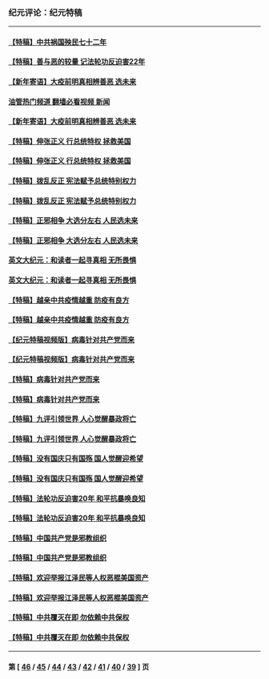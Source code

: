### 纪元评论：纪元特稿
---
#### [【特稿】中共祸国殃民七十二年](../../pages/nsc424/n13272607.md?01240330) 
#### [【特稿】善与恶的较量 记法轮功反迫害22年](../../pages/nsc424/n13086597.md?01240330) 
#### [【新年寄语】大疫前明真相辨善恶 选未来](../../pages/nsc424/n12660855.md?01240330) 
#### [油管热门频道 翻墙必看视频 新闻](ok?01240330)
#### [【新年寄语】大疫前明真相辨善恶 选未来](../../pages/nsc424/n12660855.md?01240330) 
#### [【特稿】伸张正义 行总统特权 拯救美国](../../pages/nsc424/n12616806.md?01240330) 
#### [【特稿】伸张正义 行总统特权 拯救美国](../../pages/nsc424/n12616806.md?01240330) 
#### [【特稿】拨乱反正 宪法赋予总统特别权力](../../pages/nsc424/n12598306.md?01240330) 
#### [【特稿】拨乱反正 宪法赋予总统特别权力](../../pages/nsc424/n12598306.md?01240330) 
#### [【特稿】正邪相争 大选分左右 人民选未来](../../pages/nsc424/n12545208.md?01240330) 
#### [【特稿】正邪相争 大选分左右 人民选未来](../../pages/nsc424/n12545208.md?01240330) 
#### [英文大纪元：和读者一起寻真相 无所畏惧](../../pages/nsc424/n12542027.md?01240330) 
#### [英文大纪元：和读者一起寻真相 无所畏惧](../../pages/nsc424/n12542027.md?01240330) 
#### [【特稿】越亲中共疫情越重 防疫有良方](../../pages/nsc424/n12042989.md?01240330) 
#### [【特稿】越亲中共疫情越重 防疫有良方](../../pages/nsc424/n12042989.md?01240330) 
#### [【纪元特稿视频版】病毒针对共产党而来](../../pages/nsc424/n11977328.md?01240330) 
#### [【纪元特稿视频版】病毒针对共产党而来](../../pages/nsc424/n11977328.md?01240330) 
#### [【特稿】病毒针对共产党而来](../../pages/nsc424/n11928818.md?01240330) 
#### [【特稿】病毒针对共产党而来](../../pages/nsc424/n11928818.md?01240330) 
#### [【特稿】九评引领世界 人心觉醒暴政将亡](../../pages/nsc424/n11660496.md?01240330) 
#### [【特稿】九评引领世界 人心觉醒暴政将亡](../../pages/nsc424/n11660496.md?01240330) 
#### [【特稿】没有国庆只有国殇 国人觉醒迎希望](../../pages/nsc424/n11549354.md?01240330) 
#### [【特稿】没有国庆只有国殇 国人觉醒迎希望](../../pages/nsc424/n11549354.md?01240330) 
#### [【特稿】法轮功反迫害20年 和平抗暴唤良知](../../pages/nsc424/n11389135.md?01240330) 
#### [【特稿】法轮功反迫害20年 和平抗暴唤良知](../../pages/nsc424/n11389135.md?01240330) 
#### [【特稿】中国共产党是邪教组织](../../pages/nsc424/n11355551.md?01240330) 
#### [【特稿】中国共产党是邪教组织](../../pages/nsc424/n11355551.md?01240330) 
#### [【特稿】欢迎举报江泽民等人权恶棍美国资产](../../pages/nsc424/n11303040.md?01240330) 
#### [【特稿】欢迎举报江泽民等人权恶棍美国资产](../../pages/nsc424/n11303040.md?01240330) 
#### [【特稿】中共覆灭在即 勿依赖中共保权](../../pages/nsc424/n11278510.md?01240330) 
#### [【特稿】中共覆灭在即 勿依赖中共保权](../../pages/nsc424/n11278510.md?01240330) 

---
#### 第 [ [46](./46.md?01240330) / [45](./45.md?01240330) / [44](./44.md?01240330) / [43](./43.md?01240330) / [42](./42.md?01240330) / [41](./41.md?01240330) / [40](./40.md?01240330) / [39](./39.md?01240330) ] 页
